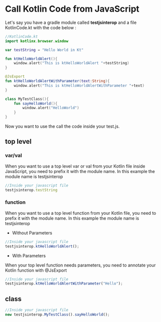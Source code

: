 # Call Kotlin Code from JavaScript

Let's say you have a gradle module called **testjsinterop** and a file KotlinCode.kt with the code below :

```kotlin
//KotlinCode.kt
import kotlinx.browser.window

var testString = "Hello World in Kt"

fun ktHelloWorldAlert(){
    window.alert("This is ktHelloWorldAlert "+testString)
}

@JsExport
fun ktHelloWorldAlertWithParameter(text:String){
    window.alert("This is ktHelloWorldAlertWithParameter "+text)
}

class MyTestClass(){
    fun sayHelloWorld(){
        window.alert("HelloWorld")
    }
}
```

Now you want to use the call the code inside your test.js.

## top level

### var/val
When you want to use a top level var or val from your Kotlin file inside JavaScript, you need to prefix it with the module name. 
In this example the module name is testjsinterop

```javascript
//Inside your javascript file
testjsinterop.testString
```

### function
When you want to use a top level function from your Kotlin file, you need to prefix it with the module name. 
In this example the module name is testjsinterop

* Without Parameters

```javascript
//Inside your javascript file
testjsinterop.ktHelloWorldAlert();
```

* With Parameters

When your top level function needs parameters, you need to annotate your Kotlin function with @JsExport

```javascript
//Inside your javascript file
testjsinterop.ktHelloWorldAlertWithParameter("Hello");
```

## class
```javascript
//Inside your javascript file
new testjsinterop.MyTestClass().sayHelloWorld();
```